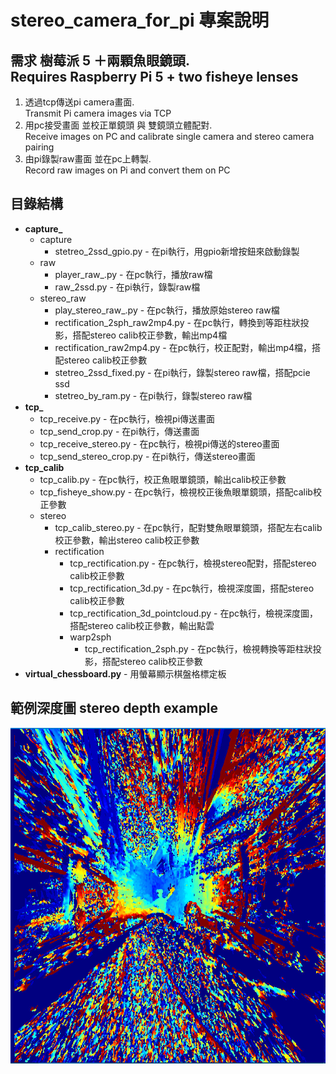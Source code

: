 <!DOCTYPE html>
<html lang="zh-tw">
<head>
    <meta charset="UTF-8">
</head>
<body>
    <h1>stereo_camera_for_pi 專案說明</h1>
    <h2>需求 樹莓派 5 ＋兩顆魚眼鏡頭. <br>Requires Raspberry Pi 5 + two fisheye lenses</h2>
    <ol>
        <li>透過tcp傳送pi camera畫面. <br>Transmit Pi camera images via TCP</li>
        <li>用pc接受畫面 並校正單鏡頭 與 雙鏡頭立體配對. <br>Receive images on PC and calibrate single camera and stereo camera pairing</li>
        <li>由pi錄製raw畫面 並在pc上轉製. <br>Record raw images on Pi and convert them on PC</li>
    </ol>
    <h2>目錄結構</h2>
    <ul>
        <li><strong>capture_</strong>
            <ul>
                <li>capture
                    <ul>
                        <li>stetreo_2ssd_gpio.py - 在pi執行，用gpio新增按鈕來啟動錄製</li>
                    </ul>
                </li>
                <li>raw
                    <ul>
                        <li>player_raw_.py - 在pc執行，播放raw檔</li>
                        <li>raw_2ssd.py - 在pi執行，錄製raw檔</li>
                    </ul>
                </li>
                <li>stereo_raw
                    <ul>
                        <li>play_stereo_raw_.py - 在pc執行，播放原始stereo raw檔</li>
                        <li>rectification_2sph_raw2mp4.py - 在pc執行，轉換到等距柱狀投影，搭配stereo calib校正參數，輸出mp4檔</li>
                        <li>rectification_raw2mp4.py - 在pc執行，校正配對，輸出mp4檔，搭配stereo calib校正參數</li>
                        <li>stetreo_2ssd_fixed.py - 在pi執行，錄製stereo raw檔，搭配pcie ssd</li>
                        <li>stetreo_by_ram.py - 在pi執行，錄製stereo raw檔</li>
                    </ul>
                </li>
            </ul>
        </li>
        <li><strong>tcp_</strong>
            <ul>
                <li>tcp_receive.py - 在pc執行，檢視pi傳送畫面</li>
                <li>tcp_send_crop.py - 在pi執行，傳送畫面</li>
                <li>tcp_receive_stereo.py - 在pc執行，檢視pi傳送的stereo畫面</li>
                <li>tcp_send_stereo_crop.py - 在pi執行，傳送stereo畫面</li>
            </ul>
        </li>
        <li><strong>tcp_calib</strong>
            <ul>
                <li>tcp_calib.py - 在pc執行，校正魚眼單鏡頭，輸出calib校正參數</li>
                <li>tcp_fisheye_show.py - 在pc執行，檢視校正後魚眼單鏡頭，搭配calib校正參數</li>
                <li>stereo
                    <ul>
                        <li>tcp_calib_stereo.py - 在pc執行，配對雙魚眼單鏡頭，搭配左右calib校正參數，輸出stereo calib校正參數</li>
                        <li>rectification
                            <ul>
                                <li>tcp_rectification.py - 在pc執行，檢視stereo配對，搭配stereo calib校正參數</li>
                                <li>tcp_rectification_3d.py - 在pc執行，檢視深度圖，搭配stereo calib校正參數</li>
                                <li>tcp_rectification_3d_pointcloud.py - 在pc執行，檢視深度圖，搭配stereo calib校正參數，輸出點雲</li>
                                <li>warp2sph
                                    <ul>
                                        <li>tcp_rectification_2sph.py - 在pc執行，檢視轉換等距柱狀投影，搭配stereo calib校正參數</li>
                                    </ul>
                                </li>
                            </ul>
                        </li>
                    </ul>
                </li>
            </ul>
        </li>
        <li><strong>virtual_chessboard.py</strong> - 用螢幕顯示棋盤格標定板</li>
    </ul>
    <h2>範例深度圖 stereo depth example</h2>
    <img src="jjgi2ef.jpg" alt="stereo depth example" width="600">
</body>
</html>
